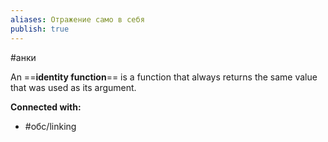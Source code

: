 ```yaml
---
aliases: Отражение само в себя
publish: true
---
```

#анки

 An ==**identity function**== is a function that always returns the same value that was used as its argument.













**Connected with:**
- #обс/linking 

